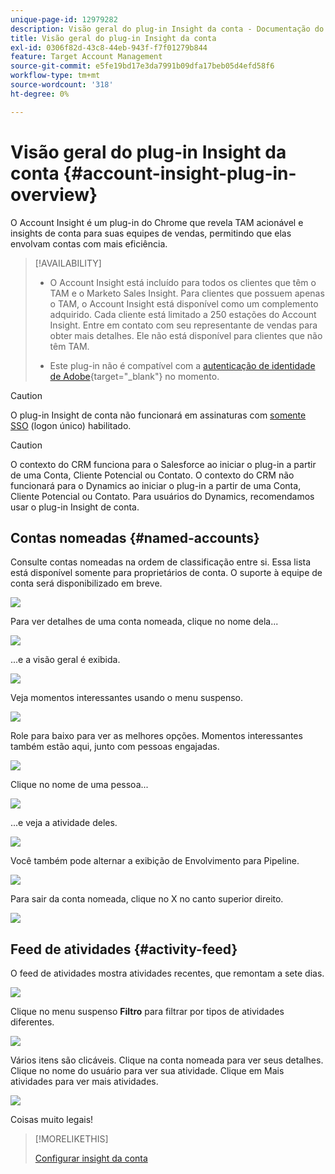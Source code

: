 ```yaml
---
unique-page-id: 12979282
description: Visão geral do plug-in Insight da conta - Documentação do Marketo - Documentação do produto
title: Visão geral do plug-in Insight da conta
exl-id: 0306f82d-43c8-44eb-943f-f7f01279b844
feature: Target Account Management
source-git-commit: e5fe19bd17e3da7991b09dfa17beb05d4efd58f6
workflow-type: tm+mt
source-wordcount: '318'
ht-degree: 0%

---
```


# Visão geral do plug-in Insight da conta {#account-insight-plug-in-overview}

O Account Insight é um plug-in do Chrome que revela TAM acionável e insights de conta para suas equipes de vendas, permitindo que elas envolvam contas com mais eficiência.

>[!AVAILABILITY]
>
>* O Account Insight está incluído para todos os clientes que têm o TAM e o Marketo Sales Insight. Para clientes que possuem apenas o TAM, o Account Insight está disponível como um complemento adquirido. Cada cliente está limitado a 250 estações do Account Insight. Entre em contato com seu representante de vendas para obter mais detalhes. Ele não está disponível para clientes que não têm TAM.
>
>* Este plug-in não é compatível com a [autenticação de identidade de Adobe](/help/marketo/product-docs/administration/marketo-with-adobe-identity/adobe-identity-management-overview.md){target="_blank"} no momento.

>[!CAUTION]
>
>O plug-in Insight de conta não funcionará em assinaturas com [somente SSO](/help/marketo/product-docs/administration/additional-integrations/restrict-user-login-to-sso-only.md) (logon único) habilitado.

>[!CAUTION]
>
>O contexto do CRM funciona para o Salesforce ao iniciar o plug-in a partir de uma Conta, Cliente Potencial ou Contato. O contexto do CRM não funcionará para o Dynamics ao iniciar o plug-in a partir de uma Conta, Cliente Potencial ou Contato. Para usuários do Dynamics, recomendamos usar o plug-in Insight de conta.

## Contas nomeadas {#named-accounts}

Consulte contas nomeadas na ordem de classificação entre si. Essa lista está disponível somente para proprietários de conta. O suporte à equipe de conta será disponibilizado em breve.

![](assets/na1.png)

Para ver detalhes de uma conta nomeada, clique no nome dela...

![](assets/na3.png)

...e a visão geral é exibida.

![](assets/na4.png)

Veja momentos interessantes usando o menu suspenso.

![](assets/na5.png)

Role para baixo para ver as melhores opções. Momentos interessantes também estão aqui, junto com pessoas engajadas.

![](assets/na6.png)

Clique no nome de uma pessoa...

![](assets/na7.png)

...e veja a atividade deles.

![](assets/na8.png)

Você também pode alternar a exibição de Envolvimento para Pipeline.

![](assets/na9.png)

Para sair da conta nomeada, clique no X no canto superior direito.

![](assets/na10.png)

## Feed de atividades {#activity-feed}

O feed de atividades mostra atividades recentes, que remontam a sete dias.

![](assets/af1.png)

Clique no menu suspenso **Filtro** para filtrar por tipos de atividades diferentes.

![](assets/af2.png)

Vários itens são clicáveis. Clique na conta nomeada para ver seus detalhes. Clique no nome do usuário para ver sua atividade. Clique em Mais atividades para ver mais atividades.

![](assets/af3.png)

Coisas muito legais!

>[!MORELIKETHIS]
>
>[Configurar insight da conta](/help/marketo/product-docs/target-account-management/setup-tam/set-up-account-insight.md)

